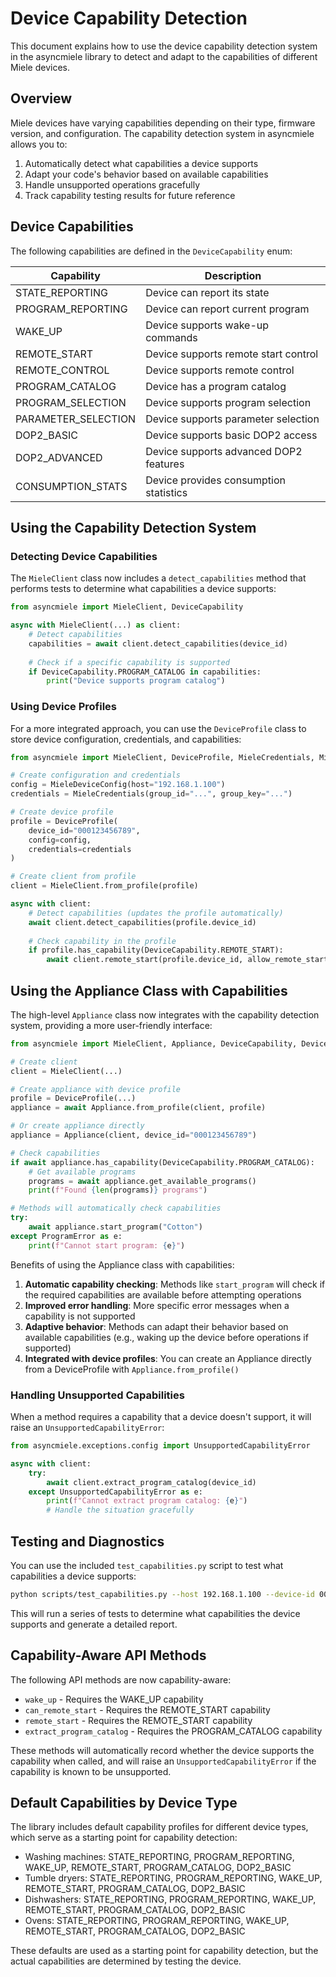 # Device Capability Detection

This document explains how to use the device capability detection system in the asyncmiele library to detect and adapt to the capabilities of different Miele devices.

## Overview

Miele devices have varying capabilities depending on their type, firmware version, and configuration. The capability detection system in asyncmiele allows you to:

1. Automatically detect what capabilities a device supports
2. Adapt your code's behavior based on available capabilities
3. Handle unsupported operations gracefully
4. Track capability testing results for future reference

## Device Capabilities

The following capabilities are defined in the `DeviceCapability` enum:

| Capability | Description |
|------------|-------------|
| STATE_REPORTING | Device can report its state |
| PROGRAM_REPORTING | Device can report current program |
| WAKE_UP | Device supports wake-up commands |
| REMOTE_START | Device supports remote start control |
| REMOTE_CONTROL | Device supports remote control |
| PROGRAM_CATALOG | Device has a program catalog |
| PROGRAM_SELECTION | Device supports program selection |
| PARAMETER_SELECTION | Device supports parameter selection |
| DOP2_BASIC | Device supports basic DOP2 access |
| DOP2_ADVANCED | Device supports advanced DOP2 features |
| CONSUMPTION_STATS | Device provides consumption statistics |

## Using the Capability Detection System

### Detecting Device Capabilities

The `MieleClient` class now includes a `detect_capabilities` method that performs tests to determine what capabilities a device supports:

```python
from asyncmiele import MieleClient, DeviceCapability

async with MieleClient(...) as client:
    # Detect capabilities
    capabilities = await client.detect_capabilities(device_id)
    
    # Check if a specific capability is supported
    if DeviceCapability.PROGRAM_CATALOG in capabilities:
        print("Device supports program catalog")
```

### Using Device Profiles

For a more integrated approach, you can use the `DeviceProfile` class to store device configuration, credentials, and capabilities:

```python
from asyncmiele import MieleClient, DeviceProfile, MieleCredentials, MieleDeviceConfig

# Create configuration and credentials
config = MieleDeviceConfig(host="192.168.1.100")
credentials = MieleCredentials(group_id="...", group_key="...")

# Create device profile
profile = DeviceProfile(
    device_id="000123456789",
    config=config,
    credentials=credentials
)

# Create client from profile
client = MieleClient.from_profile(profile)

async with client:
    # Detect capabilities (updates the profile automatically)
    await client.detect_capabilities(profile.device_id)
    
    # Check capability in the profile
    if profile.has_capability(DeviceCapability.REMOTE_START):
        await client.remote_start(profile.device_id, allow_remote_start=True)
```

## Using the Appliance Class with Capabilities

The high-level `Appliance` class now integrates with the capability detection system, providing a more user-friendly interface:

```python
from asyncmiele import MieleClient, Appliance, DeviceCapability, DeviceProfile

# Create client
client = MieleClient(...)

# Create appliance with device profile
profile = DeviceProfile(...)
appliance = await Appliance.from_profile(client, profile)

# Or create appliance directly
appliance = Appliance(client, device_id="000123456789")

# Check capabilities
if await appliance.has_capability(DeviceCapability.PROGRAM_CATALOG):
    # Get available programs
    programs = await appliance.get_available_programs()
    print(f"Found {len(programs)} programs")

# Methods will automatically check capabilities
try:
    await appliance.start_program("Cotton")
except ProgramError as e:
    print(f"Cannot start program: {e}")
```

Benefits of using the Appliance class with capabilities:

1. **Automatic capability checking**: Methods like `start_program` will check if the required capabilities are available before attempting operations
2. **Improved error handling**: More specific error messages when a capability is not supported
3. **Adaptive behavior**: Methods can adapt their behavior based on available capabilities (e.g., waking up the device before operations if supported)
4. **Integrated with device profiles**: You can create an Appliance directly from a DeviceProfile with `Appliance.from_profile()`

### Handling Unsupported Capabilities

When a method requires a capability that a device doesn't support, it will raise an `UnsupportedCapabilityError`:

```python
from asyncmiele.exceptions.config import UnsupportedCapabilityError

async with client:
    try:
        await client.extract_program_catalog(device_id)
    except UnsupportedCapabilityError as e:
        print(f"Cannot extract program catalog: {e}")
        # Handle the situation gracefully
```

## Testing and Diagnostics

You can use the included `test_capabilities.py` script to test what capabilities a device supports:

```bash
python scripts/test_capabilities.py --host 192.168.1.100 --device-id 000123456789 --group-id ... --group-key ...
```

This will run a series of tests to determine what capabilities the device supports and generate a detailed report.

## Capability-Aware API Methods

The following API methods are now capability-aware:

- `wake_up` - Requires the WAKE_UP capability
- `can_remote_start` - Requires the REMOTE_START capability
- `remote_start` - Requires the REMOTE_START capability
- `extract_program_catalog` - Requires the PROGRAM_CATALOG capability

These methods will automatically record whether the device supports the capability when called, and will raise an `UnsupportedCapabilityError` if the capability is known to be unsupported.

## Default Capabilities by Device Type

The library includes default capability profiles for different device types, which serve as a starting point for capability detection:

- Washing machines: STATE_REPORTING, PROGRAM_REPORTING, WAKE_UP, REMOTE_START, PROGRAM_CATALOG, DOP2_BASIC
- Tumble dryers: STATE_REPORTING, PROGRAM_REPORTING, WAKE_UP, REMOTE_START, PROGRAM_CATALOG, DOP2_BASIC
- Dishwashers: STATE_REPORTING, PROGRAM_REPORTING, WAKE_UP, REMOTE_START, PROGRAM_CATALOG, DOP2_BASIC
- Ovens: STATE_REPORTING, PROGRAM_REPORTING, WAKE_UP, REMOTE_START, PROGRAM_CATALOG, DOP2_BASIC

These defaults are used as a starting point for capability detection, but the actual capabilities are determined by testing the device. 